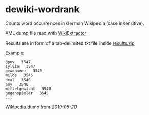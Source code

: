 # dewiki-wordrank
Counts word occurrences in German Wikipedia (case insensitive).

XML dump file read with [WikiExtractor](https://github.com/attardi/wikiextractor)

Results are in form of a tab-delimited txt file inside [results.zip](https://github.com/gambolputty/dewiki-wordrank/raw/master/results.zip)

Example:
```
öpnv   3547
sylvia   3547
gewonnene   3546
milde   3546
deal   3546
amy   3546
mittelgewicht   3546
gegenspieler   3545
...
```

Wikipedia dump from _2019-05-20_